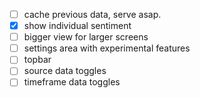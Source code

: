 -   [ ] cache previous data, serve asap.
-   [x] show individual sentiment
-   [ ] bigger view for larger screens
-   [ ] settings area with experimental features
-   [ ] topbar
-   [ ] source data toggles
-   [ ] timeframe data toggles
